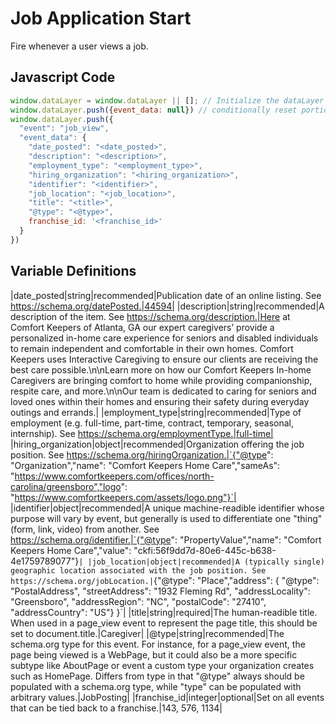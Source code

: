 # Job Application Start

Fire whenever a user views a job.

## Javascript Code

```js
window.dataLayer = window.dataLayer || []; // Initialize the dataLayer variable to avoid JS errors
window.dataLayer.push({event_data: null}) // conditionally reset portions of DL 
window.dataLayer.push({
  "event": "job_view",
  "event_data": {
    "date_posted": "<date_posted>",
    "description": "<description>",
    "employment_type": "<employment_type>",
    "hiring_organization": "<hiring_organization>",
    "identifier": "<identifier>",
    "job_location": "<job_location>",
    "title": "<title>",
    "@type": "<@type>",
    franchise_id: '<franchise_id>'
  }
})
```

## Variable Definitions
|date_posted|string|recommended|Publication date of an online listing. See https://schema.org/datePosted.|44594|
|description|string|recommended|A description of the item. See https://schema.org/description.|Here at Comfort Keepers of Atlanta, GA our expert caregivers’ provide a personalized in-home care experience for seniors and disabled individuals to remain independent and comfortable in their own homes. Comfort Keepers uses Interactive Caregiving to ensure our clients are receiving the best care possible.\n\nLearn more on how our Comfort Keepers In-home Caregivers are bringing comfort to home while providing companionship, respite care, and more.\n\nOur team is dedicated to caring for seniors and loved ones within their homes and ensuring their safety during everyday outings and errands.|
|employment_type|string|recommended|Type of employment (e.g. full-time, part-time, contract, temporary, seasonal, internship). See https://schema.org/employmentType.|full-time|
|hiring_organization|object|recommended|Organization offering the job position. See https://schema.org/hiringOrganization.|`{"@type": "Organization","name": "Comfort Keepers Home Care","sameAs": "https://www.comfortkeepers.com/offices/north-carolina/greensboro","logo": "https://www.comfortkeepers.com/assets/logo.png"}`|
|identifier|object|recommended|A unique machine-readible identifier whose purpose will vary by event, but generally is used to differentiate one "thing" (form, link, video) from another. See https://schema.org/identifier.|`{"@type": "PropertyValue","name": "Comfort Keepers Home Care","value": "ckfi:56f9dd7d-80e6-445c-b638-4e1759789077"}`|
|job_location|object|recommended|A (typically single) geographic location associated with the job position. See https://schema.org/jobLocation.|`{"@type": "Place","address": {  "@type": "PostalAddress",  "streetAddress": "1932 Fleming Rd",  "addressLocality": "Greensboro",  "addressRegion": "NC",  "postalCode": "27410",  "addressCountry": "US"}  }`|
|title|string|required|The human-readible title. When used in a page_view event to represent the page title, this should be set to document.title.|Caregiver|
|@type|string|recommended|The schema.org type for this event. For instance, for a page_view event, the page being viewed is a WebPage, but it could also be a more specific subtype like AboutPage or event a custom type your organization creates such as HomePage. Differs from type in that "@type" always should be populated with a schema.org type, while "type" can be populated with arbitrary values.|JobPosting|
|franchise_id|integer|optional|Set on all events that can be tied back to a franchise.|143, 576, 1134|
